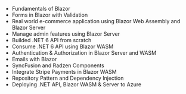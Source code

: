 - Fundamentals of Blazor
- Forms in Blazor with Validation
- Real world e-commerce application using Blazor Web Assembly and Blazor Server
- Manage admin features using Blazor Server
- Builded .NET 6 API from scratch
- Consume .NET 6 API using Blazor WASM
- Authentication & Authorization in Blazor Server and WASM
- Emails with Blazor
- SyncFusion and Radzen Components
- Integrate Stripe Payments in Blazor WASM
- Repository Pattern and Dependency Injection
- Deploying .NET API, Blazor WASM & Server to Azure
